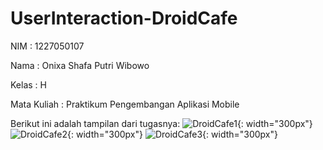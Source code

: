 # UserInteraction-DroidCafe

<p>NIM : 1227050107</p>
<p>Nama : Onixa Shafa Putri Wibowo</p>
<p>Kelas : H</p>
<p>Mata Kuliah : Praktikum Pengembangan Aplikasi Mobile</p>

Berikut ini adalah tampilan dari tugasnya:
![DroidCafe1](https://github.com/user-attachments/assets/155fae69-457c-4f86-ae14-9a50a7d5f3e6){: width="300px"}
![DroidCafe2](https://github.com/user-attachments/assets/62fd912f-0f41-48b8-8089-32612775f5f7){: width="300px"}
![DroidCafe3](https://github.com/user-attachments/assets/dfe3c085-3ba7-41c2-bb92-d6685fa40181){: width="300px"}
